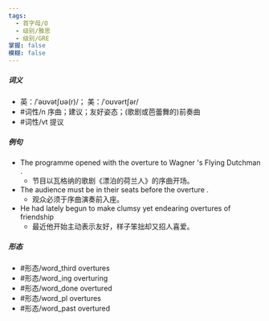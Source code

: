 ```yaml
---
tags:
  - 首字母/O
  - 级别/雅思
  - 级别/GRE
掌握: false
模糊: false
---
```

##### 词义
- 英：/ˈəʊvətʃʊə(r)/； 美：/ˈoʊvərtʃər/
- #词性/n  序曲；建议；友好姿态；(歌剧或芭蕾舞的)前奏曲
- #词性/vt  提议
##### 例句
- The programme opened with the overture to Wagner 's Flying Dutchman .
	- 节目以瓦格纳的歌剧《漂泊的荷兰人》的序曲开场。
- The audience must be in their seats before the overture .
	- 观众必须于序曲演奏前入座。
- He had lately begun to make clumsy yet endearing overtures of friendship
	- 最近他开始主动表示友好，样子笨拙却又招人喜爱。
##### 形态
- #形态/word_third overtures
- #形态/word_ing overturing
- #形态/word_done overtured
- #形态/word_pl overtures
- #形态/word_past overtured
